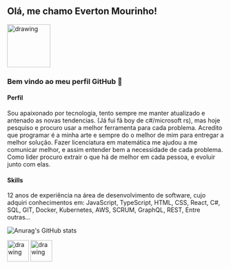 ## Olá, me chamo Everton Mourinho!

<div>
  <img src="https://user-images.githubusercontent.com/11443619/172743158-763a5a58-77ab-4324-8ad9-f5baaa01deb7.png" alt="drawing" width="100"/>
</div>

### Bem vindo ao meu perfil GitHub 👋

#### Perfil
Sou apaixonado por tecnologia, tento sempre me manter atualizado e antenado as novas tendencias. (Já fui fã boy de c#/microsoft rs), mas hoje pesquiso e procuro usar a melhor ferramenta para cada problema.
Acredito que programar é a minha arte e sempre do o melhor de mim para entregar a melhor solução.
Fazer licenciatura em matemática me ajudou a me comunicar melhor, e assim entender bem a necessidade de cada problema.
Como lider procuro extrair o que há de melhor em cada pessoa, e evoluir junto com elas.

#### Skills
12 anos de experiência na área de desenvolvimento de software, cujo adquiri conhecimentos em:
JavaScript, TypeScript, HTML, CSS, React, C#, SQL, GIT, Docker, Kubernetes,
AWS, SCRUM, GraphQL, REST, Entre outras...

![Anurag's GitHub stats](https://github-readme-stats.vercel.app/api?username=emourinho&show_icons=true&theme=radical)

<div>
  <img src="https://user-images.githubusercontent.com/11443619/172740320-46908877-71e7-43e6-8079-3e8330e17f3a.png" alt="drawing" width="50"/>
  <img src="https://user-images.githubusercontent.com/11443619/172743520-93566d2d-42b8-410b-a156-f0f61eab4309.png" alt="drawing" width="50"/>
</div>

  

